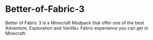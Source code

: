# Better-of-Fabric-3
Better of Fabric 3 is a Minecraft Modpack that offer one of the best Adventure, Exploration and Vanilla+ Fabric experience you can get in Minecraft.
